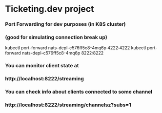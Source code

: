 # Ticketing.dev project

### Port Forwarding for dev purposes (in K8S cluster)
### (good for simulating connection break up)
kubectl port-forward nats-depl-c576ff5c8-4mq6p 4222:4222
kubectl port-forward nats-depl-c576ff5c8-4mq6p 8222:8222

### You can monitor client state at
### http://localhost:8222/streaming

### You can check info about clients connected to some channel
### http://localhost:8222/streaming/channelsz?subs=1